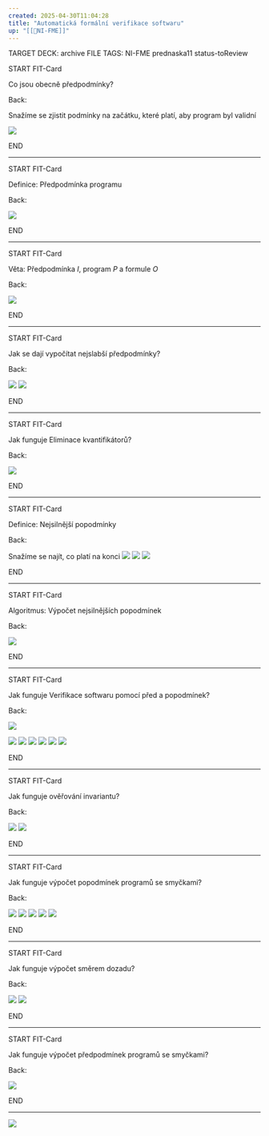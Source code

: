 ```yaml
---
created: 2025-04-30T11:04:28
title: "Automatická formální verifikace softwaru"
up: "[[📖NI-FME]]"
---
```


TARGET DECK: archive
FILE TAGS: NI-FME prednaska11 status-toReview


START
FIT-Card

Co jsou obecně předpodmínky?

Back:

Snažíme se zjistit podmínky na začátku, které platí, aby program byl validní

![](../../../Assets/Pasted%20image%2020250430110529.png)
<!--ID: 1746599654459-->
END

---


START
FIT-Card

Definice: Předpodmínka programu

Back:

![](../../../Assets/Pasted%20image%2020250430110553.png)
<!--ID: 1746599654467-->
END

---


START
FIT-Card

Věta: Předpodmínka $I$, program $P$ a formule $O$

Back:

![](../../../Assets/Pasted%20image%2020250430110624.png)
<!--ID: 1746599654476-->
END

---


START
FIT-Card

Jak se dají vypočítat nejslabší předpodmínky?

Back:

![](../../../Assets/Pasted%20image%2020250430112211.png)
![](../../../Assets/Pasted%20image%2020250430112159.png)
<!--ID: 1746599654485-->
END

---


START
FIT-Card

Jak funguje Eliminace kvantifikátorů?

Back:

![](../../../Assets/Pasted%20image%2020250430112230.png)
<!--ID: 1746599654493-->
END

---


START
FIT-Card

Definice: Nejsilnější popodmínky

Back:

Snažíme se najít, co platí na konci
![](../../../Assets/Pasted%20image%2020250430112256.png)
![](../../../Assets/Pasted%20image%2020250430112308.png)
![](../../../Assets/Pasted%20image%2020250430112317.png)
<!--ID: 1746599654500-->
END

---


START
FIT-Card

Algoritmus: Výpočet nejsilnějších popodmínek

Back:

![](../../../Assets/Pasted%20image%2020250430112344.png)
<!--ID: 1746599654508-->
END

---


START
FIT-Card

Jak funguje Verifikace softwaru pomocí před a popodmínek?

Back:

![](../../../Assets/Pasted%20image%2020250430112409.png)

<!-- ExampleStart -->
![](../../../Assets/Pasted%20image%2020250430112420.png)
![](../../../Assets/Pasted%20image%2020250430112430.png)
![](../../../Assets/Pasted%20image%2020250430112440.png)
![](../../../Assets/Pasted%20image%2020250430112452.png)
![](../../../Assets/Pasted%20image%2020250430112501.png)
![](../../../Assets/Pasted%20image%2020250430112515.png)
<!-- ExampleEnd -->
<!--ID: 1746599654515-->
END

---


START
FIT-Card

Jak funguje ověřování invariantu?

Back:

![](../../../Assets/Pasted%20image%2020250430112530.png)
![](../../../Assets/Pasted%20image%2020250430112543.png)
<!--ID: 1746599654521-->
END

---


START
FIT-Card

Jak funguje výpočet popodmínek programů se smyčkami?

Back:

![](../../../Assets/Pasted%20image%2020250430112606.png)
![](../../../Assets/Pasted%20image%2020250430112621.png)
![](../../../Assets/Pasted%20image%2020250430112630.png)
![](../../../Assets/Pasted%20image%2020250430112639.png)
![](../../../Assets/Pasted%20image%2020250430112658.png)
<!--ID: 1746599654527-->
END

---

START
FIT-Card

Jak funguje výpočet směrem dozadu?

Back:

![](../../../Assets/Pasted%20image%2020250430112804.png)
![](../../../Assets/Pasted%20image%2020250430112813.png)
<!--ID: 1746599654534-->
END

---


START
FIT-Card

Jak funguje výpočet předpodmínek programů se smyčkami?

Back:

![](../../../Assets/Pasted%20image%2020250430112849.png)
<!--ID: 1746599654542-->
END

---

![](../../../Assets/Pasted%20image%2020250430112900.png)
